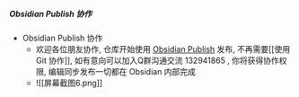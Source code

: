 ##### Obsidian Publish 协作
- Obsidian Publish 协作
	- 欢迎各位朋友协作, 仓库开始使用 [Obsidian Publish](https://obsidian.md/publish) 发布, 不再需要[[使用 Git 协作]], 如有意向可以加入Q群沟通交流 132941865 , 你将获得协作权限, 编辑同步发布一切都在 Obsidian 内部完成
	- ![[屏幕截图6.png]]
